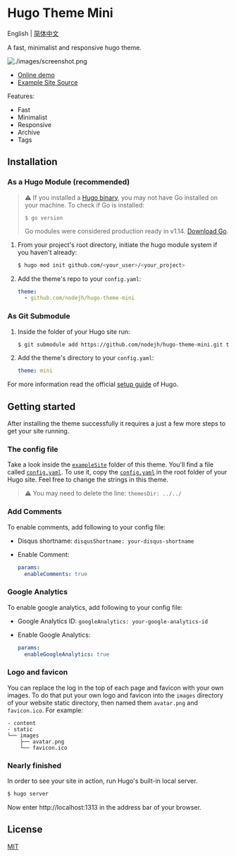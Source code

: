 # Hugo Theme Mini

English |
[简体中文](https://github.com/nodejh/hugo-theme-mini/tree/master/README-zh_CN.md)

A fast, minimalist and responsive hugo theme.

![./images/screenshot.png](https://raw.githubusercontent.com/nodejh/hugo-theme-mini/master/images/screenshot.png)

- [Online demo](https://nodejh.github.io/hugo-theme-mini)
- [Example Site Source](https://github.com/nodejh/hugo-theme-mini/tree/master/exampleSite)

Features:

- Fast
- Minimalist
- Responsive
- Archive
- Tags

## Installation

### As a Hugo Module (recommended)

> ⚠️ If you installed a
> [Hugo binary](https://gohugo.io/getting-started/installing/#binary-cross-platform),
> you may not have Go installed on your machine. To check if Go is installed:
>
> ```
> $ go version
> ```
>
> Go modules were considered production ready in v1.14.
> [Download Go](https://golang.org/dl/).

1. From your project's root directory, initiate the hugo module system if you
   haven't already:

   ```bash
   $ hugo mod init github.com/<your_user>/<your_project>
   ```

2. Add the theme's repo to your `config.yaml`:

   ```yaml
   theme:
     - github.com/nodejh/hugo-theme-mini
   ```

### As Git Submodule

1. Inside the folder of your Hugo site run:

   ```bash
   $ git submodule add https://github.com/nodejh/hugo-theme-mini.git themes/mini
   ```

2. Add the theme's directory to your `config.yaml`:

   ```yaml
   theme: mini
   ```

For more information read the official
[setup guide](//gohugo.io/overview/installing/) of Hugo.

## Getting started

After installing the theme successfully it requires a just a few more steps to
get your site running.

### The config file

Take a look inside the
[`exampleSite`](https://github.com/nodejh/hugo-theme-mini/tree/master/exampleSite)
folder of this theme. You'll find a file called
[`config.yaml`](https://github.com/nodejh/hugo-theme-mini/blob/master/exampleSite/config.yaml).
To use it, copy the
[`config.yaml`](https://github.com/nodejh/hugo-theme-mini/blob/master/exampleSite/config.yaml)
in the root folder of your Hugo site. Feel free to change the strings in this
theme.

> ⚠️ You may need to delete the line: `themesDir: ../../`

### Add Comments

To enable comments, add following to your config file:

- Disqus shortname: `disqusShortname: your-disqus-shortname`
- Enable Comment:

  ```yaml
  params:
    enableComments: true
  ```

### Google Analytics

To enable google analytics, add following to your config file:

- Google Analytics ID: `googleAnalytics: your-google-analytics-id`
- Enable Google Analytics:

  ```yaml
  params:
    enableGoogleAnalytics: true
  ```

### Logo and favicon

You can replace the log in the top of each page and favicon with your own
images. To do that put your own logo and favicon into the `images` directory of
your website static directory, then named them `avatar.png` and `favicon.ico`.
For example:

```
- content
- static
└── images
    ├── avatar.png
    └── favicon.ico
```

### Nearly finished

In order to see your site in action, run Hugo's built-in local server.

```bash
$ hugo server
```

Now enter http://localhost:1313 in the address bar of your browser.

## License

[MIT](https://github.com/nodejh/hugo-theme-mini/blob/master/LICENSE.md)

